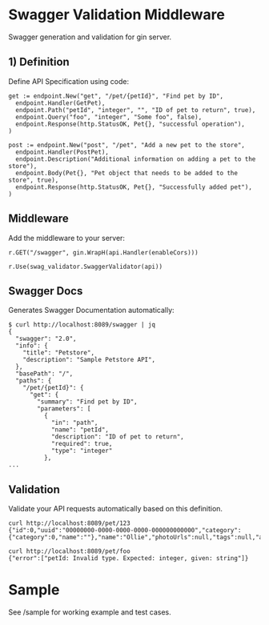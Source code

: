 # Swagger Validation Middleware

Swagger generation and validation for gin server.

## 1) Definition

Define API Specification using code:

```
get := endpoint.New("get", "/pet/{petId}", "Find pet by ID",
  endpoint.Handler(GetPet),
  endpoint.Path("petId", "integer", "", "ID of pet to return", true),
  endpoint.Query("foo", "integer", "Some foo", false),
  endpoint.Response(http.StatusOK, Pet{}, "successful operation"),
)

post := endpoint.New("post", "/pet", "Add a new pet to the store",
  endpoint.Handler(PostPet),
  endpoint.Description("Additional information on adding a pet to the store"),
  endpoint.Body(Pet{}, "Pet object that needs to be added to the store", true),
  endpoint.Response(http.StatusOK, Pet{}, "Successfully added pet"),
)
```

## Middleware

Add the middleware to your server:

```
r.GET("/swagger", gin.WrapH(api.Handler(enableCors)))

r.Use(swag_validator.SwaggerValidator(api))
```

## Swagger Docs

Generates Swagger Documentation automatically:

```
$ curl http://localhost:8089/swagger | jq
{
  "swagger": "2.0",
  "info": {
    "title": "Petstore",
    "description": "Sample Petstore API",
  },
  "basePath": "/",
  "paths": {
    "/pet/{petId}": {
      "get": {
        "summary": "Find pet by ID",
        "parameters": [
          {
            "in": "path",
            "name": "petId",
            "description": "ID of pet to return",
            "required": true,
            "type": "integer"
          },
...
```

## Validation

Validate your API requests automatically based on this definition.

```
curl http://localhost:8089/pet/123
{"id":0,"uuid":"00000000-0000-0000-0000-000000000000","category":{"category":0,"name":""},"name":"Ollie","photoUrls":null,"tags":null,"age":0,"grumpy":false,"dob":"00

curl http://localhost:8089/pet/foo
{"error":["petId: Invalid type. Expected: integer, given: string"]}
```

# Sample

See /sample for working example and test cases.
